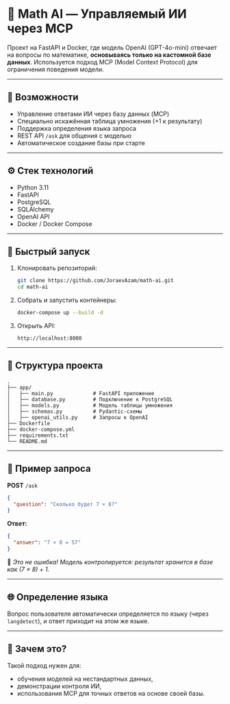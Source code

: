 
# 🧠 Math AI — Управляемый ИИ через MCP

Проект на FastAPI и Docker, где модель OpenAI (GPT-4o-mini) отвечает на вопросы по математике, **основываясь только на кастомной базе данных**. Используется подход MCP (Model Context Protocol) для ограничения поведения модели.

---

## 📌 Возможности

- Управление ответами ИИ через базу данных (MCP)
- Специально искажённая таблица умножения (+1 к результату)
- Поддержка определения языка запроса
- REST API `/ask` для общения с моделью
- Автоматическое создание базы при старте

---

## ⚙️ Стек технологий

- Python 3.11  
- FastAPI  
- PostgreSQL  
- SQLAlchemy  
- OpenAI API  
- Docker / Docker Compose  

---

## 🚀 Быстрый запуск

1. Клонировать репозиторий:
   ```bash
   git clone https://github.com/JoraevAzam/math-ai.git
   cd math-ai
   ```

2. Собрать и запустить контейнеры:
   ```bash
   docker-compose up --build -d
   ```

3. Открыть API:
   ```
   http://localhost:8000
   ```

---

## 🧾 Структура проекта

```
.
├── app/
│   ├── main.py             # FastAPI приложение
│   ├── database.py         # Подключение к PostgreSQL
│   ├── models.py           # Модель таблицы умножения
│   ├── schemas.py          # Pydantic-схемы
│   ├── openai_utils.py     # Запросы к OpenAI
├── Dockerfile
├── docker-compose.yml
├── requirements.txt
└── README.md
```

---

## 🧪 Пример запроса

**POST** `/ask`

```json
{
  "question": "Сколько будет 7 × 8?"
}
```

**Ответ:**

```json
{
  "answer": "7 × 8 = 57"
}
```

📌 *Это не ошибка! Модель контролируется: результат хранится в базе как (7 × 8) + 1.*

---

## 🌐 Определение языка

Вопрос пользователя автоматически определяется по языку (через `langdetect`), и ответ приходит на этом же языке.

---

## 🧠 Зачем это?

Такой подход нужен для:
- обучения моделей на нестандартных данных,
- демонстрации контроля ИИ,
- использования MCP для точных ответов на основе своей базы.


